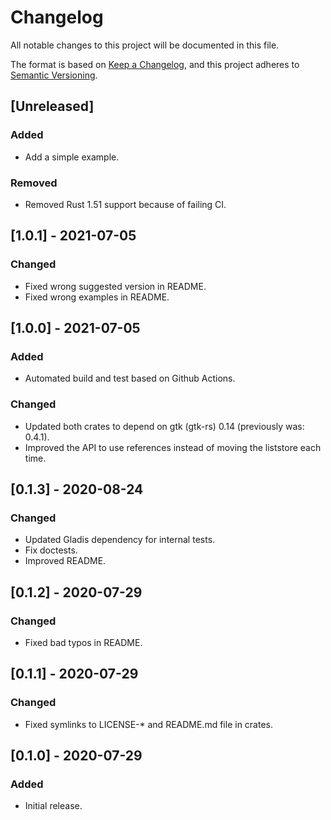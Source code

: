 # Changelog
All notable changes to this project will be documented in this file.

The format is based on [Keep a Changelog](https://keepachangelog.com/en/1.0.0/),
and this project adheres to [Semantic Versioning](https://semver.org/spec/v2.0.0.html).

## [Unreleased]
### Added
 - Add a simple example.

### Removed
 - Removed Rust 1.51 support because of failing CI.

## [1.0.1] - 2021-07-05
### Changed
 - Fixed wrong suggested version in README.
 - Fixed wrong examples in README.

## [1.0.0] - 2021-07-05
### Added
- Automated build and test based on Github Actions.

### Changed
 - Updated both crates to depend on gtk (gtk-rs) 0.14 (previously was: 0.4.1).
 - Improved the API to use references instead of moving the liststore each time.

## [0.1.3] - 2020-08-24
### Changed
- Updated Gladis dependency for internal tests.
- Fix doctests.
- Improved README.

## [0.1.2] - 2020-07-29
### Changed
- Fixed bad typos in README.

## [0.1.1] - 2020-07-29
### Changed
- Fixed symlinks to LICENSE-\* and README.md file in crates.

## [0.1.0] - 2020-07-29
### Added
- Initial release.
